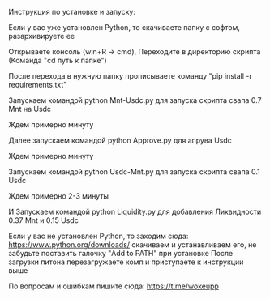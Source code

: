 Инструкция по установке и запуску:

Если у вас уже установлен Python, то скачиваете папку с софтом, разархивируете ее

Открываете консоль (win+R -> cmd), Переходите в директорию скрипта (Команда "cd путь к папке")

После перехода в нужную папку прописываете команду "pip install -r requirements.txt"

Запускаем командой python Mnt-Usdc.py для запуска скрипта свапа 0.7 Mnt на Usdc

Ждем примерно минуту

Далее запускаем командой python Approve.py для апрува Usdc 

Ждем примерно минуту

Запускаем командой python Usdc-Mnt.py для запуска скрипта свапа 0.1 Usdc

Ждем примерно 2-3 минуты

И Запускаем командой python Liquidity.py для добавления Ликвидности 0.37 Mnt и 0.15 Usdc

Если у вас не установлен Python, то заходим сюда: https://www.python.org/downloads/ скачиваем и устанавливаем его, не забудьте поставить галочку "Add to PATH" при установке После загрузки питона перезагружаете комп и приступаете к инструкции выше

По вопросам и ошибкам пишите сюда: https://t.me/wokeupp
 
